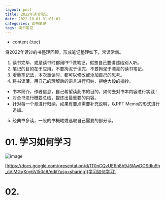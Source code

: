 ```yaml
---
layout: post
title: 2022年读书笔记
date: 2022-10-01 01:01:01
categories: 读书笔记
tags: 读书笔记
---
```

* content
{:toc}

将2022年读过的书整理回顾，形成笔记整理如下，常读常新。

1. 读书完毕，或是读书时都用PPT做笔记，假想自己要讲述给别人听。
2. 笔记的目的在于应用，不要拘泥于读完，不要拘泥于漂亮的读书笔记。
3. 增量笔记法，本次重读时，都可以修改或添加自己的思考。
4. 将书读薄，用自己的理解后的语言进行归纳，拒绝大段的摘抄。
 - 书本简介，作者信息，自己希望读此书的目的，如何去对书本内容进行实践！
 - 对全书进行概要总结，提炼出最重要的内容。
 - 针对每一个章进行归纳，如果有要点需要补充说明，以PPT Memo的形式进行追加。
5. 经典书多读，一般的书概略或选取自己需要的部分读。

# 01. 学习如何学习
![image](https://user-images.githubusercontent.com/18595935/193372964-a985f50f-554b-4aa5-8e84-c23e67d2c3be.png)


[https://docs.google.com/presentation/d/1T0nCQvUE6n8h9J6lAwDOSdIu9h_oViMGqXny6VI50c8/edit?usp=sharing](学习如何学习)

# 02. 